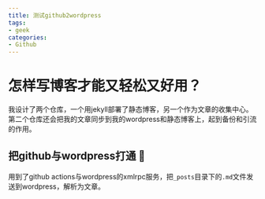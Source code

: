 ```yaml
---
title: 测试github2wordpress
tags: 
- geek
categories:
- Github
---
```


# 怎样写博客才能又轻松又好用？
我设计了两个仓库，一个用jekyll部署了静态博客，另一个作为文章的收集中心。第二个仓库还会把我的文章同步到我的wordpress和静态博客上，起到备份和引流的作用。


## 把github与wordpress打通 👋
用到了github actions与wordpress的xmlrpc服务，把`_posts`目录下的`.md`文件发送到wordpress，解析为文章。
